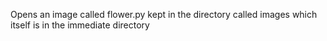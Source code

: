 Opens an image called flower.py kept in the directory called images which itself is in the immediate directory 
